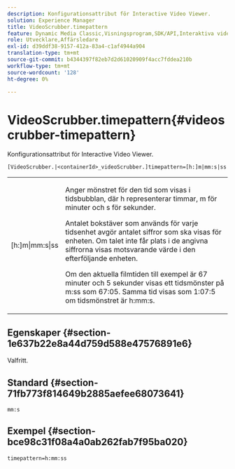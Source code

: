 ```yaml
---
description: Konfigurationsattribut för Interactive Video Viewer.
solution: Experience Manager
title: VideoScrubber.timepattern
feature: Dynamic Media Classic,Visningsprogram,SDK/API,Interaktiva videoklipp
role: Utvecklare,Affärsledare
exl-id: d39ddf38-9157-412a-83a4-c1af4944a904
translation-type: tm+mt
source-git-commit: b4344397f82eb7d2d61020909f4acc7fddea210b
workflow-type: tm+mt
source-wordcount: '128'
ht-degree: 0%

---
```


# VideoScrubber.timepattern{#videoscrubber-timepattern}

Konfigurationsattribut för Interactive Video Viewer.

`[VideoScrubber.|<containerId>_videoScrubber.]timepattern=[h:]m|mm:s|ss`

<table id="table_441553CD34C94A58A9D7CBF772DEDDB6"> 
 <tbody> 
  <tr> 
   <td colname="col1"> <p> <span class="codeph"> [h:]m|mm:s|ss</span> </p> </td> 
   <td colname="col2"> <p> Anger mönstret för den tid som visas i tidsbubblan, där <span class="codeph"> h</span> representerar timmar, <span class="codeph"> m</span> för minuter och <span class="codeph"> s</span> för sekunder. </p> <p>Antalet bokstäver som används för varje tidsenhet avgör antalet siffror som ska visas för enheten. Om talet inte får plats i de angivna siffrorna visas motsvarande värde i den efterföljande enheten. </p> <p>Om den aktuella filmtiden till exempel är 67 minuter och 5 sekunder visas ett tidsmönster på <span class="codeph"> m:ss</span> som 67:05. Samma tid visas som 1:07:5 om tidsmönstret är <span class="codeph"> h:mm:s</span>. </p> </td> 
  </tr> 
 </tbody> 
</table>

## Egenskaper {#section-1e637b22e8a44d759d588e47576891e6}

Valfritt.

## Standard {#section-71fb773f814649b2885aefee68073641}

`mm:s`

## Exempel {#section-bce98c31f08a4a0ab262fab7f95ba020}

```
timepattern=h:mm:ss
```
